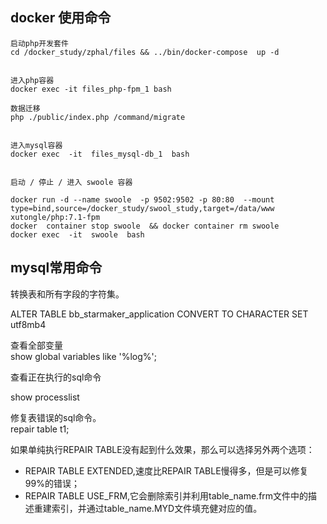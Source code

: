 

## docker 使用命令
~~~
启动php开发套件
cd /docker_study/zphal/files && ../bin/docker-compose  up -d


进入php容器
docker exec -it files_php-fpm_1 bash

数据迁移
php ./public/index.php /command/migrate


进入mysql容器
docker exec  -it  files_mysql-db_1  bash


启动 / 停止 / 进入 swoole 容器

docker run -d --name swoole  -p 9502:9502 -p 80:80  --mount type=bind,source=/docker_study/swool_study,target=/data/www xutongle/php:7.1-fpm
docker  container stop swoole  && docker container rm swoole
docker exec  -it  swoole  bash

~~~

## mysql常用命令

转换表和所有字段的字符集。  

ALTER TABLE bb_starmaker_application CONVERT TO CHARACTER SET utf8mb4  

查看全部变量  
show global variables like '%log%';


查看正在执行的sql命令  

show processlist

修复表错误的sql命令。  
repair table t1;

如果单纯执行REPAIR TABLE没有起到什么效果，那么可以选择另外两个选项：  
- REPAIR TABLE EXTENDED,速度比REPAIR TABLE慢得多，但是可以修复99%的错误；  
- REPAIR TABLE USE_FRM,它会删除索引并利用table_name.frm文件中的描述重建索引，并通过table_name.MYD文件填充健对应的值。  


